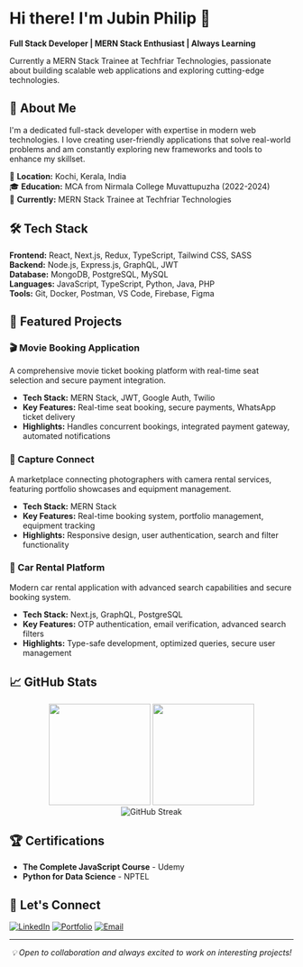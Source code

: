 # Hi there! I'm Jubin Philip 👋

**Full Stack Developer | MERN Stack Enthusiast | Always Learning**

Currently a MERN Stack Trainee at Techfriar Technologies, passionate about building scalable web applications and exploring cutting-edge technologies.

## 🚀 About Me

I'm a dedicated full-stack developer with expertise in modern web technologies. I love creating user-friendly applications that solve real-world problems and am constantly exploring new frameworks and tools to enhance my skillset.

📍 **Location:** Kochi, Kerala, India  
🎓 **Education:** MCA from Nirmala College Muvattupuzha (2022-2024)  
💼 **Currently:** MERN Stack Trainee at Techfriar Technologies  

## 🛠️ Tech Stack

**Frontend:** React, Next.js, Redux, TypeScript, Tailwind CSS, SASS  
**Backend:** Node.js, Express.js, GraphQL, JWT  
**Database:** MongoDB, PostgreSQL, MySQL  
**Languages:** JavaScript, TypeScript, Python, Java, PHP  
**Tools:** Git, Docker, Postman, VS Code, Firebase, Figma  

## 🎯 Featured Projects

### 🎬 Movie Booking Application
A comprehensive movie ticket booking platform with real-time seat selection and secure payment integration.
- **Tech Stack:** MERN Stack, JWT, Google Auth, Twilio
- **Key Features:** Real-time seat booking, secure payments, WhatsApp ticket delivery
- **Highlights:** Handles concurrent bookings, integrated payment gateway, automated notifications

### 📸 Capture Connect
A marketplace connecting photographers with camera rental services, featuring portfolio showcases and equipment management.
- **Tech Stack:** MERN Stack
- **Key Features:** Real-time booking system, portfolio management, equipment tracking
- **Highlights:** Responsive design, user authentication, search and filter functionality

### 🚗 Car Rental Platform
Modern car rental application with advanced search capabilities and secure booking system.
- **Tech Stack:** Next.js, GraphQL, PostgreSQL
- **Key Features:** OTP authentication, email verification, advanced search filters
- **Highlights:** Type-safe development, optimized queries, secure user management

## 📈 GitHub Stats

<div align="center">
  <img height="180em" src="https://github-readme-stats.vercel.app/api?username=jubinphilip&show_icons=true&theme=dark&hide_border=true&count_private=true" />
  <img height="180em" src="https://github-readme-stats.vercel.app/api/top-langs/?username=jubinphilip&layout=compact&theme=dark&hide_border=true" />
</div>

<div align="center">
  <img src="https://github-readme-streak-stats.herokuapp.com/?user=jubinphilip&theme=dark&hide_border=true" alt="GitHub Streak" />
</div>

## 🏆 Certifications

- **The Complete JavaScript Course** - Udemy
- **Python for Data Science** - NPTEL

## 🤝 Let's Connect

[![LinkedIn](https://img.shields.io/badge/LinkedIn-0077B5?style=for-the-badge&logo=linkedin&logoColor=white)](https://www.linkedin.com/in/jubin-philip)
[![Portfolio](https://img.shields.io/badge/Portfolio-FF5722?style=for-the-badge&logo=google-chrome&logoColor=white)](https://jubinphilip.netlify.app)
[![Email](https://img.shields.io/badge/Email-D14836?style=for-the-badge&logo=gmail&logoColor=white)](mailto:jubinphilip25@gmail.com)

---

<div align="center">
  <i>💡 Open to collaboration and always excited to work on interesting projects!</i>
</div>

